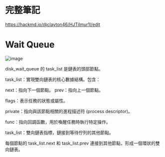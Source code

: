 # 完整筆記

https://hackmd.io/@clayton46/HJTilmur1l/edit

# Wait Queue

![image](https://github.com/user-attachments/assets/4fd65ec1-657c-4d84-9794-468170c523ca)

disk_wait_queue 的 task_list 是鏈表的頭部節點。

task_list：實現雙向鏈表的核心數據結構。包含：

next：指向下一個節點。 prev：指向上一個節點。

flags：表示任務的狀態或屬性。

private：指向與該節點相關的進程描述符 (process descriptor)。

func：指向回調函數，用於喚醒任務時執行特定操作。

task_list：雙向鏈表指標，鏈接到等待佇列的其他節點。

每個節點的 task_list.next 和 task_list.prev 連接到其他節點，形成一個環狀的雙向鏈表。
